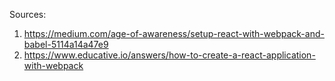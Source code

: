 Sources: 
1. https://medium.com/age-of-awareness/setup-react-with-webpack-and-babel-5114a14a47e9
2. https://www.educative.io/answers/how-to-create-a-react-application-with-webpack
